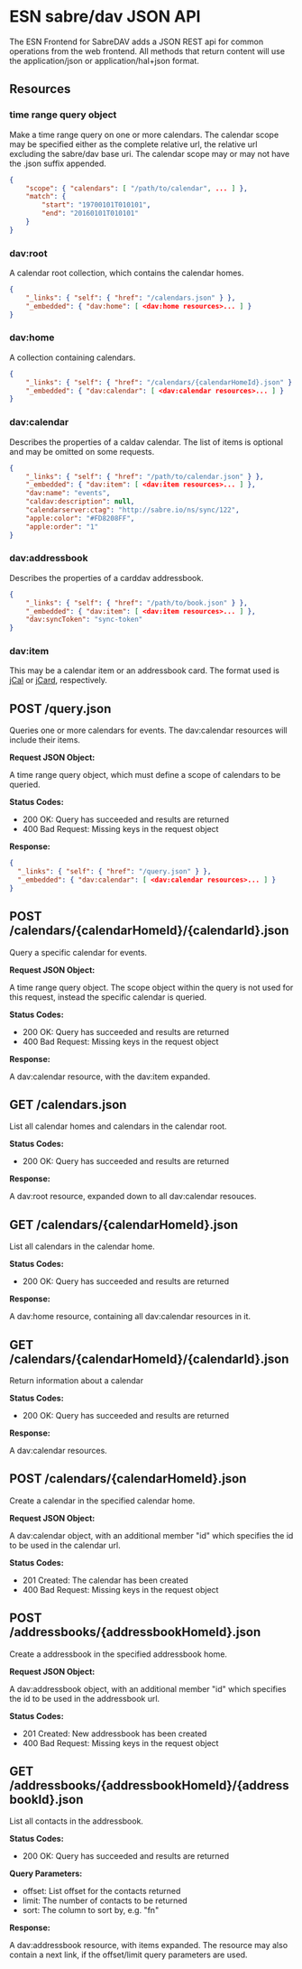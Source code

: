 # ESN sabre/dav JSON API

The ESN Frontend for SabreDAV adds a JSON REST api for common operations from
the web frontend. All methods that return content will use the application/json
or application/hal+json format.

## Resources

### time range query object

Make a time range query on one or more calendars. The calendar scope may be
specified either as the complete relative url, the relative url excluding the
sabre/dav base uri. The calendar scope may or may not have the .json suffix
appended.

```json
{
    "scope": { "calendars": [ "/path/to/calendar", ... ] },
    "match": {
        "start": "19700101T010101",
        "end": "20160101T010101"
    }
}
```

### dav:root

A calendar root collection, which contains the calendar homes.

```json
{
    "_links": { "self": { "href": "/calendars.json" } },
    "_embedded": { "dav:home": [ <dav:home resources>... ] }
}
```

### dav:home

A collection containing calendars.

```json
{
    "_links": { "self": { "href": "/calendars/{calendarHomeId}.json" } },
    "_embedded": { "dav:calendar": [ <dav:calendar resources>... ] }
}
```

### dav:calendar

Describes the properties of a caldav calendar. The list of items is optional
and may be omitted on some requests.

```json
{
    "_links": { "self": { "href": "/path/to/calendar.json" } },
    "_embedded": { "dav:item": [ <dav:item resources>... ] },
    "dav:name": "events",
    "caldav:description": null,
    "calendarserver:ctag": "http://sabre.io/ns/sync/122",
    "apple:color": "#FD8208FF",
    "apple:order": "1"
}
```

### dav:addressbook

Describes the properties of a carddav addressbook.

```json
{
    "_links": { "self": { "href": "/path/to/book.json" } },
    "_embedded": { "dav:item": [ <dav:item resources>... ] },
    "dav:syncToken": "sync-token"
}
```

### dav:item

This may be a calendar item or an addressbook card. The format used is
[jCal](https://tools.ietf.org/html/rfc7265) or
[jCard](https://tools.ietf.org/html/rfc7095), respectively.

## POST /query.json

Queries one or more calendars for events. The dav:calendar resources will
include their items.

**Request JSON Object:**

A time range query object, which must define a scope of calendars to be
queried.

**Status Codes:**

- 200 OK: Query has succeeded and results are returned
- 400 Bad Request: Missing keys in the request object

**Response:**

```json
{
  "_links": { "self": { "href": "/query.json" } },
  "_embedded": { "dav:calendar": [ <dav:calendar resources>... ] }
}
```

## POST /calendars/{calendarHomeId}/{calendarId}.json

Query a specific calendar for events.
    
**Request JSON Object:**

A time range query object. The scope object within the query is not used for
this request, instead the specific calendar is queried.

**Status Codes:**

- 200 OK: Query has succeeded and results are returned
- 400 Bad Request: Missing keys in the request object

**Response:**

A dav:calendar resource, with the dav:item expanded.


## GET /calendars.json

List all calendar homes and calendars in the calendar root.

**Status Codes:**

- 200 OK: Query has succeeded and results are returned

**Response:**

A dav:root resource, expanded down to all dav:calendar resouces.


## GET /calendars/{calendarHomeId}.json

List all calendars in the calendar home.

**Status Codes:**

- 200 OK: Query has succeeded and results are returned

**Response:**

A dav:home resource, containing all dav:calendar resources in it.


## GET /calendars/{calendarHomeId}/{calendarId}.json

Return information about a calendar

**Status Codes:**

- 200 OK: Query has succeeded and results are returned

**Response:**

A dav:calendar resources.


## POST /calendars/{calendarHomeId}.json

Create a calendar in the specified calendar home.

**Request JSON Object:**

A dav:calendar object, with an additional member "id" which specifies the id to
be used in the calendar url.

**Status Codes:**

- 201 Created: The calendar has been created
- 400 Bad Request: Missing keys in the request object

## POST /addressbooks/{addressbookHomeId}.json

Create a addressbook in the specified addressbook home.

**Request JSON Object:**

A dav:addressbook object, with an additional member "id" which specifies the id to
be used in the addressbook url.

**Status Codes:**

- 201 Created: New addressbook has been created
- 400 Bad Request: Missing keys in the request object


## GET /addressbooks/{addressbookHomeId}/{addressbookId}.json

List all contacts in the addressbook.

**Status Codes:**

- 200 OK: Query has succeeded and results are returned

**Query Parameters:**

- offset: List offset for the contacts returned
- limit: The number of contacts to be returned
- sort: The column to sort by, e.g. "fn"

**Response:**

A dav:addressbook resource, with items expanded. The resource may also contain
a next link, if the offset/limit query parameters are used.
